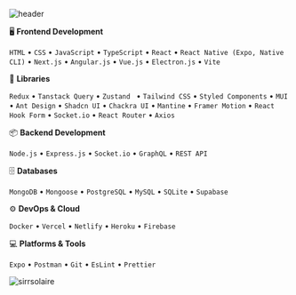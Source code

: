 ![header](https://capsule-render.vercel.app/api?type=waving&color=gradient&height=200&section=header&text=Erkut%20Gürkan&fontSize=50&fontAlign=20)







🖥️ **Frontend Development**  

`HTML` • `CSS` • `JavaScript` • `TypeScript` • `React` • `React Native (Expo, Native CLI)` • `Next.js` • `Angular.js` • `Vue.js` • `Electron.js` • `Vite`

🚀 **Libraries**  

`Redux` • `Tanstack Query` • `Zustand ` • `Tailwind CSS` • `Styled Components` • `MUI` • `Ant Design` • `Shadcn UI` • `Chackra UI` • `Mantine` • `Framer Motion` • `React Hook Form` • `Socket.io` • `React Router` • `Axios`

📦 **Backend Development**  

`Node.js` • `Express.js` • `Socket.io` • `GraphQL` • `REST API`

🗄️ **Databases**

`MongoDB` • `Mongoose` • `PostgreSQL` • `MySQL` • `SQLite` • `Supabase`

⚙️ **DevOps & Cloud**

`Docker` • `Vercel` • `Netlify` • `Heroku` • `Firebase`

💻 **Platforms & Tools**  

`Expo` • `Postman` • `Git` • `EsLint` • `Prettier`



<p><img align="center" src="https://github-readme-stats.vercel.app/api/top-langs?username=erkutgurkan&show_icons=true&locale=en&layout=compact" alt="sirrsolaire" /></p>

